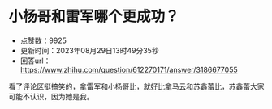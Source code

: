 # 小杨哥和雷军哪个更成功？
- 点赞数：9925
- 更新时间：2023年08月29日13时49分35秒
- 回答url：https://www.zhihu.com/question/612270171/answer/3186677055
<body>
 <p data-pid="8xraD1nI">看了评论区挺搞笑的，拿雷军和小杨哥比，就好比拿马云和苏鑫蕾比，苏鑫蕾大家可能不认识，因为她是我。</p>
</body>